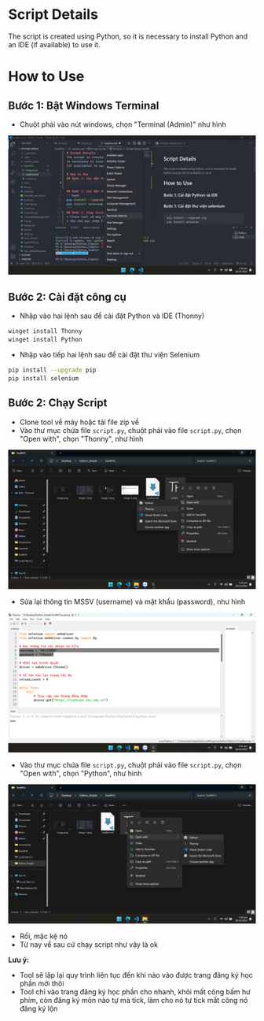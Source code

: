 # Script Details
The script is created using Python, so it is necessary to install Python and an IDE (if available) to use it.

# How to Use
## Bước 1: Bật Windows Terminal
+ Chuột phải vào nút windows, chọn "Terminal (Admin)" như hình

![Alt text](ReadmeImage/image-1.png)

## Bước 2: Cài đặt công cụ
+ Nhập vào hai lệnh sau để cài đặt Python và IDE (Thonny)
```bash
winget install Thonny
winget install Python
```
+ Nhập vào tiếp hai lệnh sau để cài đặt thư viện Selenium
```bash
pip install --upgrade pip
pip install selenium
```
## Bước 2: Chạy Script
+ Clone tool về máy hoặc tải file zip về
+ Vào thư mục chứa file `script.py`, chuột phải vào file `script.py`, chọn "Open with", chọn "Thonny", như hình

![Alt text](ReadmeImage/image-4.png)

+ Sửa lại thông tin MSSV (username) và mật khẩu (password), như hình

![Alt text](ReadmeImage/image-3.png)

+ Vào thư mục chứa file `script.py`, chuột phải vào file `script.py`, chọn "Open with", chọn "Python", như hình

![Alt text](ReadmeImage/image-2.png)

+ Rồi, mặc kệ nó
+ Từ nay về sau cứ chạy script như vậy là ok

**Lưu ý:**
+ Tool sẽ lặp lại quy trình liên tục đến khi nào vào được trang đăng ký học phần mới thôi
+ Tool chỉ vào trang đăng ký học phần cho nhanh, khỏi mất công bấm hư phím, còn đăng ký môn nào tự mà tick, làm cho nó tự tick mất công nó đăng ký lộn